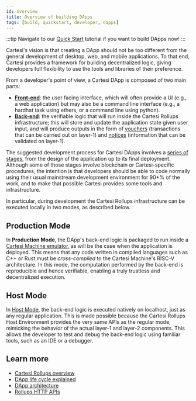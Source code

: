 ```yaml
---
id: overview
title: Overview of building DApps
tags: [build, quickstart, developer, dapps]
---
```


:::tip
Navigate to our [Quick Start](./run-dapp.md) tutorial if you want to build DApps now!
:::

Cartesi's vision is that creating a DApp should not be too different from the general development of desktop, web, and mobile applications. To that end, Cartesi provides a framework for building decentralized logic, giving developers full flexibility to use the tools and libraries of their preference.

From a developer's point of view, a Cartesi DApp is composed of two main parts:
- **[Front-end](../dapp-architecture.md#back-end)**: the user facing interface, which will often provide a UI (e.g., a web application) but may also be a command line interface (e.g., a hardhat task using ethers, or a command line using python).
- **[Back-end](../dapp-architecture.md#back-end)**: the verifiable logic that will run inside the Cartesi Rollups infrastructure; this will store and update the application state given user input, and will produce outputs in the form of [vouchers](../components.md#vouchers) (transactions that can be carried out on layer-1) and [notices](../components.md#notices) (information that can be validated on layer-1).

The suggested development process for Cartesi DApps involves a [series of stages](../dapp-life-cycle.md), from the design of the application up to its final deployment. Although some of those stages involve blockchain or Cartesi-specific procedures, the intention is that developers should be able to code normally using their usual mainstream development environment for 90+% of the work, and to make that possible Cartesi provides some tools and infrastructure.

In particular, during development the Cartesi Rollups infrastructure can be executed locally in two modes, as described below.

## Production Mode

In **Production Mode**, the DApp's back-end logic is packaged to run inside a [Cartesi Machine emulator](/machine/intro), as will be the case when the application is deployed. This means that any code written in compiled languages such as C++ or Rust must be _cross-compiled_ to the Cartesi Machine's RISC-V architecture. In this mode, the computation performed by the back-end is reproducible and hence verifiable, enabling a truly trustless and decentralized execution.

## Host Mode

In [Host Mode](./dapp-host-mode.md), the back-end logic is executed natively on localhost, just as any regular application. This is made possible because the Cartesi Rollups Host Environment provides the very same APIs as the regular mode, mimicking the behavior of the actual layer-1 and layer-2 components. This allows the developer to test and debug the back-end logic using familiar tools, such as an IDE or a debugger.

## Learn more

* [Cartesi Rollups overview](../overview.md)
* [DApp life cycle explained](../dapp-life-cycle.md)
* [DApp architecture](../dapp-architecture.md)
* [Rollups HTTP APIs](../http-api.md)
